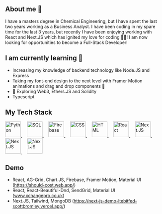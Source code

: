 ## About me 👋

I have a masters degree in Chemical Engineering, but I have spent the last two years working as a Business Analyst. I have been coding in my spare time for the last 3 years, but recently I have been enjoying working with React and Next.JS which has ignited my love for coding 👨‍💻! I am now looking for opportunities to become a Full-Stack Developer!

## I am currently learning 🌱

* Increasing my knowledge of backend technology like Node.JS and Express
* Taking my font-end design to the next level with Framer Motion animations and drag and drop components 🚀
* 🦄 Exploring Web3, Ethers.JS and Solidity
* Typescript

## My Tech Stack

<a href="https://www.python.org">
  <img src="https://upload.wikimedia.org/wikipedia/commons/thumb/c/c3/Python-logo-notext.svg/1200px-Python-logo-notext.svg.png" style="height:50px;" alt="Python"/>
</a>
&nbsp &nbsp
<a href="https://github.com/scottbromley">
  <img src="https://upload.wikimedia.org/wikipedia/commons/8/87/Sql_data_base_with_logo.png" style="height:50px;" alt="SQL"/>
</a>
&nbsp &nbsp
<a href="https://firebase.google.com/">
  <img src="https://firebase.google.com/downloads/brand-guidelines/PNG/logo-standard.png" style="height:50px;" alt="Firebase"/>
</a>
&nbsp &nbsp
<a href="https://github.com/scottbromley">
  <img src="https://upload.wikimedia.org/wikipedia/commons/thumb/d/d5/CSS3_logo_and_wordmark.svg/1200px-CSS3_logo_and_wordmark.svg.png" style="height:50px;" alt="CSS"/>
</a>
&nbsp &nbsp
<a href="https://github.com/scottbromley">
  <img src="https://cdn.worldvectorlogo.com/logos/html-1.svg" style="height:50px;" alt="HTML"/>
</a>
&nbsp &nbsp
<a href="https://reactjs.org/">
  <img src="https://upload.wikimedia.org/wikipedia/commons/thumb/a/a7/React-icon.svg/2300px-React-icon.svg.png" style="height:50px;" alt="React"/>
</a>
&nbsp &nbsp
<a href="https://nextjs.org/">
  <img src="https://upload.wikimedia.org/wikipedia/commons/thumb/8/8e/Nextjs-logo.svg/800px-Nextjs-logo.svg.png" style="height:50px;" alt="Next.JS"/>
</a>
&nbsp &nbsp
<a href="https://redux.js.org/">
  <img src="https://d33wubrfki0l68.cloudfront.net/0834d0215db51e91525a25acf97433051f280f2f/c30f5/img/redux.svg" style="height:50px;" alt="Next.JS"/>
</a>
&nbsp &nbsp
<a href="https://github.com/scottbromley">
  <img src="https://logodix.com/logo/701195.jpg" style="height:50px;" alt="Next.JS"/>
</a>

## Demo

* React, AG-Grid, Chart.JS, Firebase, Framer Motion, Material UI (https://should-cost.web.app/)
* React, React-Beautiful-Dnd, SendGrid, Material UI (www.xchangepro.co.uk)
* Next.JS, Tailwind, MongoDB (https://next-js-demo-ltebitfed-scottbromley.vercel.app/)





